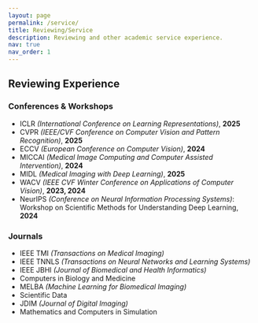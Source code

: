 ```yaml
---
layout: page
permalink: /service/
title: Reviewing/Service
description: Reviewing and other academic service experience.
nav: true
nav_order: 1
---
```


## Reviewing Experience

### Conferences & Workshops

- ICLR *(International Conference on Learning Representations)*, **2025**
- CVPR *(IEEE/CVF Conference on Computer Vision and Pattern Recognition)*, **2025**
- ECCV *(European Conference on Computer Vision)*, **2024**
- MICCAI *(Medical Image Computing and Computer Assisted Intervention)*, **2024**
- MIDL *(Medical Imaging with Deep Learning)*, **2025**
- WACV *(IEEE CVF Winter Conference on Applications of Computer Vision)*, **2023, 2024**
- NeurIPS *(Conference on Neural Information Processing Systems)*: Workshop on Scientific Methods for Understanding Deep Learning, **2024**

### Journals

- IEEE TMI *(Transactions on Medical Imaging)*
- IEEE TNNLS *(Transactions on Neural Networks and Learning Systems)*
- IEEE JBHI *(Journal of Biomedical and Health Informatics)*
- Computers in Biology and Medicine
- MELBA *(Machine Learning for Biomedical Imaging)*
- Scientific Data
- JDIM *(Journal of Digital Imaging)*
- Mathematics and Computers in Simulation
